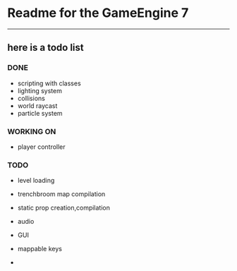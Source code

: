 # Readme for the GameEngine 7
***
## here is a todo list

### DONE
* scripting with classes
* lighting system
* collisions
* world raycast
* particle system
### WORKING ON
* player controller
### TODO
* level loading
* trenchbroom map compilation
* static prop creation,compilation
* audio

* GUI
* mappable keys
* 